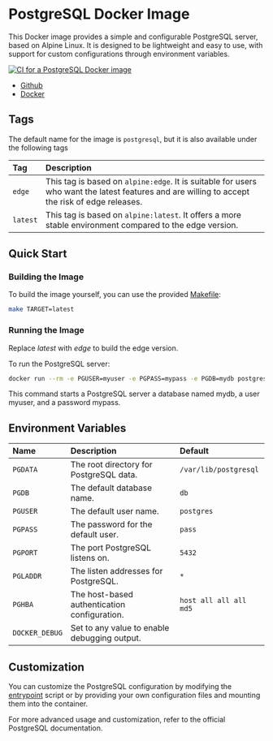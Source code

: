 # PostgreSQL Docker Image

This Docker image provides a simple and configurable PostgreSQL server, based on
Alpine Linux. It is designed to be lightweight and easy to use, with support for
custom configurations through environment variables.

[![CI for a PostgreSQL Docker image](https://github.com/Pixailz/docker_postgresql/actions/workflows/CI.yaml/badge.svg)](https://github.com/Pixailz/docker_postgresql/actions/workflows/CI.yaml)

- [Github](https://github.com/Pixailz/docker_postgresql)
- [Docker](https://hub.docker.com/r/pixailz/postgresql)

## Tags

The default name for the image is `postgresql`, but it is also available under
the following tags

Tag|Description|
|:-|:-|
|`edge`|This tag is based on `alpine:edge`. It is suitable for users who want the latest features and are willing to accept the risk of edge releases.|
|`latest`|This tag is based on `alpine:latest`. It offers a more stable environment compared to the edge version.|

## Quick Start

### Building the Image

To build the image yourself, you can use the provided [Makefile](Makefile):

```bash
make TARGET=latest
```

### Running the Image

Replace *latest* with *edge* to build the edge version.

To run the PostgreSQL server:

```bash
docker run --rm -e PGUSER=myuser -e PGPASS=mypass -e PGDB=mydb postgresql:latest
```

This command starts a PostgreSQL server a database named mydb, a user myuser, and a password mypass.

## Environment Variables

|Name|Description|Default|
|:-|:-|:-|
|`PGDATA`|The root directory for PostgreSQL data.|`/var/lib/postgresql`|
|`PGDB`|The default database name.|`db`|
|`PGUSER`|The default user name.|`postgres`|
|`PGPASS`|The password for the default user.|`pass`|
|`PGPORT`|The port PostgreSQL listens on.|`5432`|
|`PGLADDR`|The listen addresses for PostgreSQL.|`*`|
|`PGHBA`|The host-based authentication configuration.|`host all all all md5`|
|`DOCKER_DEBUG`|Set to any value to enable debugging output.||

## Customization

You can customize the PostgreSQL configuration by modifying the [entrypoint](entrypoint) script or by providing your own configuration files and mounting them into the container.

For more advanced usage and customization, refer to the official PostgreSQL documentation.
